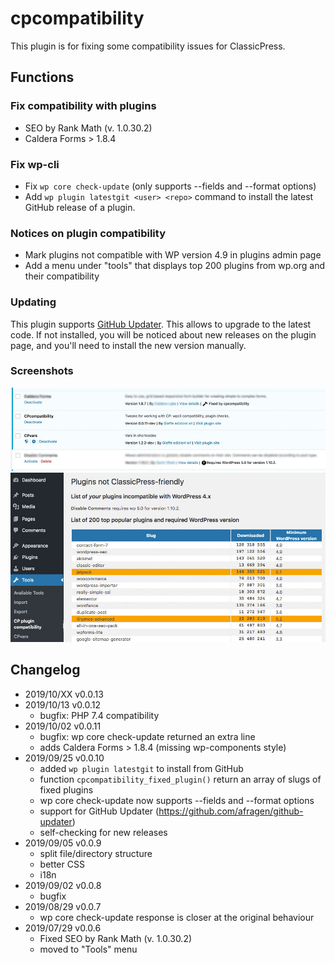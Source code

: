 # cpcompatibility
This plugin is for fixing some compatibility issues for ClassicPress.

## Functions
### Fix compatibility with plugins
* SEO by Rank Math (v. 1.0.30.2)
* Caldera Forms > 1.8.4

### Fix wp-cli 
* Fix `wp core check-update` (only supports --fields and --format options)
* Add `wp plugin latestgit <user> <repo>` command to install the latest GitHub release of a plugin.

### Notices on plugin compatibility
* Mark plugins not compatible with WP version 4.9 in plugins admin page
* Add a menu under "tools" that displays top 200 plugins from wp.org and their compatibility

### Updating
This plugin supports [GitHub Updater](https://github.com/afragen/github-updater).
This allows to upgrade to the latest code.
If not installed, you will be noticed about new releases on the plugin page,
and you'll need to install the new version manually.

### Screenshots
![plugin page](assets/plugin-page.jpg)
![pupolar page](assets/popular-page.jpg)

## Changelog
* 2019/10/XX v0.0.13
* 2019/10/13 v0.0.12
	* bugfix: PHP 7.4 compatibility
* 2019/10/02 v0.0.11
	* bugfix: wp core check-update returned an extra line
	* adds Caldera Forms > 1.8.4 (missing wp-components style)
* 2019/09/25 v0.0.10
	* added `wp plugin latestgit` to install from GitHub
	* function `cpcompatibility_fixed_plugin()` return an array of slugs of fixed plugins
	* wp core check-update now supports --fields and --format options
	* support for GitHub Updater (https://github.com/afragen/github-updater)
	* self-checking for new releases
* 2019/09/05 v0.0.9
   * split file/directory structure
   * better CSS
   * i18n 
* 2019/09/02 v0.0.8
   * bugfix
* 2019/08/29 v0.0.7
   * wp core check-update response is closer at the original behaviour
* 2019/07/29 v0.0.6
   * Fixed SEO by Rank Math (v. 1.0.30.2)
   * moved to "Tools" menu